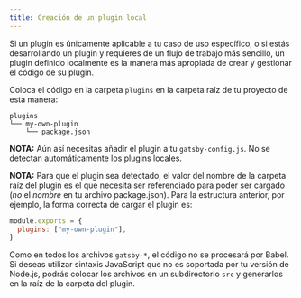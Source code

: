 ```yaml
---
title: Creación de un plugin local
---
```


Si un plugin es únicamente aplicable a tu caso de uso específico, o si estás desarrollando un plugin y requieres de un flujo de trabajo más sencillo, un plugin definido localmente es la manera más apropiada de crear y gestionar el código de su plugin.

Coloca el código en la carpeta `plugins` en la carpeta raíz de tu proyecto de esta manera:

```
plugins
└── my-own-plugin
    └── package.json
```

**NOTA:** Aún así necesitas añadir el plugin a tu `gatsby-config.js`. No se detectan automáticamente los plugins locales.

**NOTA:** Para que el plugin sea detectado, el valor del nombre de la carpeta raíz del plugin es el que necesita ser referenciado para poder ser cargado (_no_ el _nombre_ en tu archivo package.json). Para la estructura anterior, por ejemplo, la forma correcta de cargar el plugin es:

```javascript:title=gatsby-config.js
module.exports = {
  plugins: ["my-own-plugin"],
}
```

Como en todos los archivos `gatsby-*`, el código no se procesará por Babel. Si
deseas utilizar sintaxis JavaScript que no es soportada por tu versión de Node.js,
podrás colocar los archivos en un subdirectorio `src` y generarlos en la raíz de
la carpeta del plugin.
